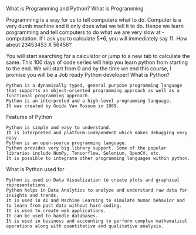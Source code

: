 What is Programming and Python?
What is Programming

Programming is a way for us to tell computers what to do. Computer is a very dumb machine and it only does what we tell it to do. Hence we learn programming and tell computers to do what we are very slow at - computation. If I ask you to calculate 5+6, you will immediately say 11. How about 23453453 X 56456?

You will start searching for a calculator or jump to a new tab to calculate the same. This 100 days of code series will help you learn python from starting to the end. We will start from 0 and by the time we end this course, I promise you will be a Job ready Python developer!
What is Python?

    Python is a dynamically typed, general purpose programming language that supports an object-oriented programming approach as well as a functional programming approach.
    Python is an interpreted and a high-level programming language.
    It was created by Guido Van Rossum in 1989.

Features of Python

    Python is simple and easy to understand.
    It is Interpreted and platform-independent which makes debugging very easy.
    Python is an open-source programming language.
    Python provides very big library support. Some of the popular libraries include NumPy, Tensorflow, Selenium, OpenCV, etc.
    It is possible to integrate other programming languages within python.

What is Python used for

    Python is used in Data Visualization to create plots and graphical representations.
    Python helps in Data Analytics to analyze and understand raw data for insights and trends.
    It is used in AI and Machine Learning to simulate human behavior and to learn from past data without hard coding.
    It is used to create web applications.
    It can be used to handle databases.
    It is used in business and accounting to perform complex mathematical operations along with quantitative and qualitative analysis.
